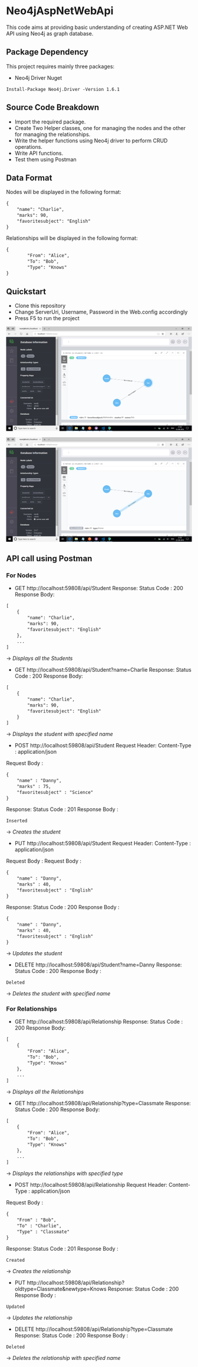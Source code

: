 # Neo4jAspNetWebApi
This code aims at providing basic understanding of creating ASP.NET Web API using Neo4j as graph database.

## Package Dependency
This project requires mainly three packages:
* Neo4j Driver Nuget


```shell
Install-Package Neo4j.Driver -Version 1.6.1
```

## Source Code Breakdown
* Import the required package.
* Create Two Helper classes, one for managing the nodes and the other for managing the relationships.
* Write the helper functions using Neo4j driver to perform CRUD operations.
* Write API functions.
* Test them using Postman

## Data Format
Nodes will be displayed in the following format:
```shell
{
    "name": "Charlie",
    "marks": 90,
    "favoritesubject": "English"
}
```

Relationships will be displayed in the following format:
```shell
{
        "From": "Alice",
        "To": "Bob",
        "Type": "Knows"
}
```

## Quickstart
* Clone this repository
* Change ServerUri, Username, Password in the Web.config accordingly
* Press F5 to run the project

![A.png](/Screenshots/A.png)


![B.png](/Screenshots/B.png)


## API call using Postman
### For Nodes
* GET http://localhost:59808/api/Student
Response:
Status Code : 200
Response Body:
```shell
[
    {
        "name": "Charlie",
        "marks": 90,
        "favoritesubject": "English"
    },
    ...
]
```
-> *Displays all the Students*

* GET http://localhost:59808/api/Student?name=Charlie
Response:
Status Code : 200
Response Body:
```shell
[
    {
        "name": "Charlie",
        "marks": 90,
        "favoritesubject": "English"
    }
]
```
-> *Displays the student with specified name*

* POST http://localhost:59808/api/Student
Request Header:
Content-Type : application/json

Request Body :
```shell
{
	"name" : "Danny",
	"marks" : 75,
	"favoritesubject" : "Science"
}
```

Response:
Status Code : 201
Response Body :
```shell
Inserted
```

-> *Creates the student*

* PUT http://localhost:59808/api/Student
Request Header:
Content-Type : application/json

Request Body :
Request Body :
```shell
{
	"name" : "Danny",
	"marks" : 40,
	"favoritesubject" : "English"
}
```

Response:
Status Code : 200
Response Body :
```shell
{
	"name" : "Danny",
	"marks" : 40,
	"favoritesubject" : "English"
}
```

-> *Updates the student*

* DELETE http://localhost:59808/api/Student?name=Danny
Response:
Status Code : 200
Response Body :
```shell
Deleted
```

-> *Deletes the student with specified name*


### For Relationships
* GET http://localhost:59808/api/Relationship
Response:
Status Code : 200
Response Body:
```shell
[
    {
        "From": "Alice",
        "To": "Bob",
        "Type": "Knows"
    },
    ...
]
```
-> *Displays all the Relationships*

* GET http://localhost:59808/api/Relationship?type=Classmate
Response:
Status Code : 200
Response Body:
```shell
[
    {
        "From": "Alice",
        "To": "Bob",
        "Type": "Knows"
    },
    ...
]
```
-> *Displays the relationships with specified type*

* POST http://localhost:59808/api/Relationship
Request Header:
Content-Type : application/json

Request Body :
```shell
{
	"From" : "Bob",
	"To" : "Charlie",
	"Type" : "Classmate"
}
```

Response:
Status Code : 201
Response Body :
```shell
Created
```

-> *Creates the relationship*

* PUT http://localhost:59808/api/Relationship?oldtype=Classmate&newtype=Knows
Response:
Status Code : 200
Response Body :
```shell
Updated
```

-> *Updates the relationship*

* DELETE http://localhost:59808/api/Relationship?type=Classmate
Response:
Status Code : 200
Response Body :
```shell
Deleted
```

-> *Deletes the relationship with specified name*